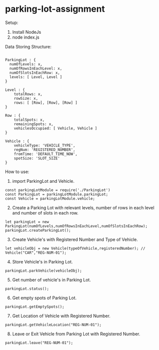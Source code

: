 # parking-lot-assignment



Setup:
1. Install NodeJs
2. node index.js

Data Storing Structure:

```

ParkingLot : {
  numOfLevels: x,
  numOfRowsInEachLevel: x,
  numOfSlotsInEachRow: x,
  levels: [ Level, Level ] 
}

Level : { 
    totalRows: x, 
    rowSize: x, 
    rows: [ [Row], [Row], [Row] ] 
}

Row : {
    totalSpots: x, 
    remainingSpots: x,
    vehiclesOccupied: [ Vehicle, Vehicle ] 
}

Vehicle : {
    vehicleType: 'VEHICLE_TYPE',
    regNum: 'REGISTERED_NUMBER',
    fromTime: 'DEFAULT_TIME_NOW',
    spotSize: 'SLOT_SIZE'
}
```

How to use:

1. import ParkingLot and Vehicle.
``` 
const parkingLotModule = require('./ParkingLot')
const ParkingLot = parkingLotModule.parkingLot;
const Vehicle = parkingLotModule.vehicle;
```
2. Create a Parking Lot with relevant levels, number of rows in each level and number of slots in each row.
``` 
let parkingLot = new ParkingLot(numOfLevels,numOfRowsInEachLevel,numOfSlotsInEachRow);
parkingLot.createParkingLot();
```
3. Create Vehicle's with Registered Number and Type of Vehicle.
```
let vehicleObj = new Vehicle(typeOfVehicle,registeredNumber); // Vehicle("CAR","REG-NUM-01");
```
4. Store Vehicle's in Parking Lot.
```
parkingLot.parkVehicle(vehicleObj);
```
5. Get number of vehicle's in Parking Lot.
```
parkingLot.status();
```
6. Get empty spots of Parking Lot.
```
parkingLot.getEmptySpots();
```
7. Get Location of Vehicle with Registered Number.
```
parkingLot.getVehicleLocation("REG-NUM-01");
```
8. Leave or Exit Vehicle from Parking Lot with Registered Number.
```
parkingLot.leave("REG-NUM-01");
```
